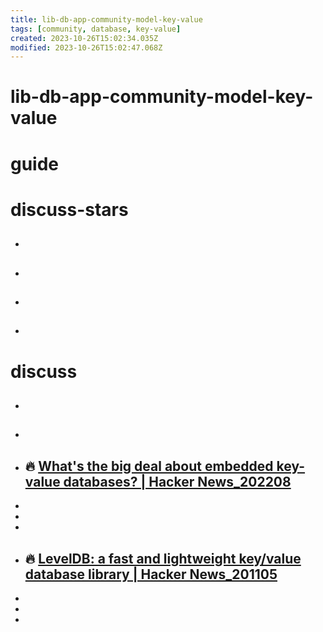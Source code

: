 ```yaml
---
title: lib-db-app-community-model-key-value
tags: [community, database, key-value]
created: 2023-10-26T15:02:34.035Z
modified: 2023-10-26T15:02:47.068Z
---
```


# lib-db-app-community-model-key-value

# guide

# discuss-stars
- ## 

- ## 

- ## 

- ## 
# discuss
- ## 

- ## 

- ## 🔥 [What's the big deal about embedded key-value databases? | Hacker News_202208](https://news.ycombinator.com/item?id=32566851)
- 
- 
- 

- ## 🔥 [LevelDB: a fast and lightweight key/value database library | Hacker News_201105](https://news.ycombinator.com/item?id=2526032)
- 
- 
- 
